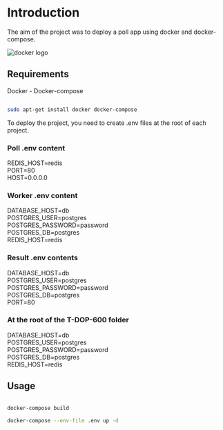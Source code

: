 # Introduction

The aim of the project was to deploy a poll app using docker and docker-compose.

![docker logo](https://d1.awsstatic.com/acs/characters/Logos/Docker-Logo_Horizontel_279x131.b8a5c41e56b77706656d61080f6a0217a3ba356d.png)

## Requirements

Docker - Docker-compose

```bash

sudo apt-get install docker docker-compose

```

To deploy the project, you need to create .env files at the root of each project.

### Poll .env content

REDIS_HOST=redis
</br>
PORT=80
</br>
HOST=0.0.0.0

### Worker .env content

DATABASE_HOST=db
</br>
POSTGRES_USER=postgres
</br>
POSTGRES_PASSWORD=password
</br>
POSTGRES_DB=postgres
</br>
REDIS_HOST=redis

### Result .env contents

DATABASE_HOST=db
</br>
POSTGRES_USER=postgres
</br>
POSTGRES_PASSWORD=password
</br>
POSTGRES_DB=postgres
</br>
PORT=80

### At the root of the T-DOP-600 folder

DATABASE_HOST=db
</br>
POSTGRES_USER=postgres
</br>
POSTGRES_PASSWORD=password
</br>
POSTGRES_DB=postgres
</br>
REDIS_HOST=redis



## Usage

```bash

docker-compose build

docker-compose --env-file .env up -d

```
